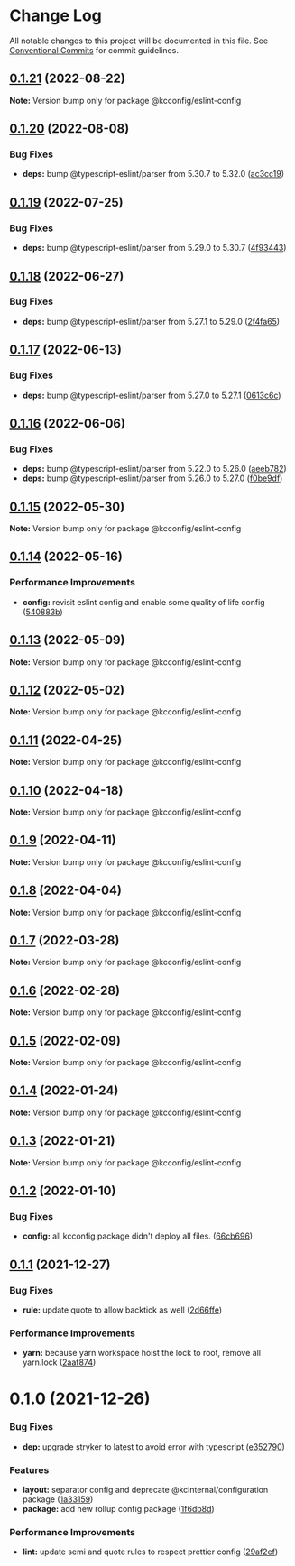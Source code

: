 # Change Log

All notable changes to this project will be documented in this file.
See [Conventional Commits](https://conventionalcommits.org) for commit guidelines.

## [0.1.21](https://github.com/kamontat/kcutils/compare/@kcconfig/eslint-config@0.1.20...@kcconfig/eslint-config@0.1.21) (2022-08-22)

**Note:** Version bump only for package @kcconfig/eslint-config





## [0.1.20](https://github.com/kamontat/kcutils/compare/@kcconfig/eslint-config@0.1.19...@kcconfig/eslint-config@0.1.20) (2022-08-08)


### Bug Fixes

* **deps:** bump @typescript-eslint/parser from 5.30.7 to 5.32.0 ([ac3cc19](https://github.com/kamontat/kcutils/commit/ac3cc1999450056e4a7b4d1031eecf465af16529))





## [0.1.19](https://github.com/kamontat/kcutils/compare/@kcconfig/eslint-config@0.1.18...@kcconfig/eslint-config@0.1.19) (2022-07-25)


### Bug Fixes

* **deps:** bump @typescript-eslint/parser from 5.29.0 to 5.30.7 ([4f93443](https://github.com/kamontat/kcutils/commit/4f93443df92c48c3237344b879e704b75f094135))





## [0.1.18](https://github.com/kamontat/kcutils/compare/@kcconfig/eslint-config@0.1.17...@kcconfig/eslint-config@0.1.18) (2022-06-27)


### Bug Fixes

* **deps:** bump @typescript-eslint/parser from 5.27.1 to 5.29.0 ([2f4fa65](https://github.com/kamontat/kcutils/commit/2f4fa65dbd0f1dd30c6cf969ec46110b969f42d6))





## [0.1.17](https://github.com/kamontat/kcutils/compare/@kcconfig/eslint-config@0.1.16...@kcconfig/eslint-config@0.1.17) (2022-06-13)


### Bug Fixes

* **deps:** bump @typescript-eslint/parser from 5.27.0 to 5.27.1 ([0613c6c](https://github.com/kamontat/kcutils/commit/0613c6c3bdc5380a9177e6e96abca0e6af2b1239))





## [0.1.16](https://github.com/kamontat/kcutils/compare/@kcconfig/eslint-config@0.1.15...@kcconfig/eslint-config@0.1.16) (2022-06-06)


### Bug Fixes

* **deps:** bump @typescript-eslint/parser from 5.22.0 to 5.26.0 ([aeeb782](https://github.com/kamontat/kcutils/commit/aeeb7823ff375a9456e625c0501f63a4a29663c5))
* **deps:** bump @typescript-eslint/parser from 5.26.0 to 5.27.0 ([f0be9df](https://github.com/kamontat/kcutils/commit/f0be9df3f131ceb433c23e23487eeff9dedb6fa0))





## [0.1.15](https://github.com/kamontat/kcutils/compare/@kcconfig/eslint-config@0.1.14...@kcconfig/eslint-config@0.1.15) (2022-05-30)

**Note:** Version bump only for package @kcconfig/eslint-config





## [0.1.14](https://github.com/kamontat/kcutils/compare/@kcconfig/eslint-config@0.1.13...@kcconfig/eslint-config@0.1.14) (2022-05-16)


### Performance Improvements

* **config:** revisit eslint config and enable some quality of life config ([540883b](https://github.com/kamontat/kcutils/commit/540883b847b4dfef8f27c475a0e0f2f1254e8b54))





## [0.1.13](https://github.com/kamontat/kcutils/compare/@kcconfig/eslint-config@0.1.12...@kcconfig/eslint-config@0.1.13) (2022-05-09)

**Note:** Version bump only for package @kcconfig/eslint-config





## [0.1.12](https://github.com/kamontat/kcutils/compare/@kcconfig/eslint-config@0.1.11...@kcconfig/eslint-config@0.1.12) (2022-05-02)

**Note:** Version bump only for package @kcconfig/eslint-config





## [0.1.11](https://github.com/kamontat/kcutils/compare/@kcconfig/eslint-config@0.1.10...@kcconfig/eslint-config@0.1.11) (2022-04-25)

**Note:** Version bump only for package @kcconfig/eslint-config





## [0.1.10](https://github.com/kamontat/kcutils/compare/@kcconfig/eslint-config@0.1.9...@kcconfig/eslint-config@0.1.10) (2022-04-18)

**Note:** Version bump only for package @kcconfig/eslint-config





## [0.1.9](https://github.com/kamontat/kcutils/compare/@kcconfig/eslint-config@0.1.8...@kcconfig/eslint-config@0.1.9) (2022-04-11)

**Note:** Version bump only for package @kcconfig/eslint-config





## [0.1.8](https://github.com/kamontat/kcutils/compare/@kcconfig/eslint-config@0.1.7...@kcconfig/eslint-config@0.1.8) (2022-04-04)

**Note:** Version bump only for package @kcconfig/eslint-config





## [0.1.7](https://github.com/kamontat/kcutils/compare/@kcconfig/eslint-config@0.1.6...@kcconfig/eslint-config@0.1.7) (2022-03-28)

**Note:** Version bump only for package @kcconfig/eslint-config





## [0.1.6](https://github.com/kamontat/kcutils/compare/@kcconfig/eslint-config@0.1.5...@kcconfig/eslint-config@0.1.6) (2022-02-28)

**Note:** Version bump only for package @kcconfig/eslint-config





## [0.1.5](https://github.com/kamontat/kcutils/compare/@kcconfig/eslint-config@0.1.4...@kcconfig/eslint-config@0.1.5) (2022-02-09)

**Note:** Version bump only for package @kcconfig/eslint-config





## [0.1.4](https://github.com/kamontat/kcutils/compare/@kcconfig/eslint-config@0.1.3...@kcconfig/eslint-config@0.1.4) (2022-01-24)

**Note:** Version bump only for package @kcconfig/eslint-config





## [0.1.3](https://github.com/kamontat/kcutils/compare/@kcconfig/eslint-config@0.1.2...@kcconfig/eslint-config@0.1.3) (2022-01-21)

**Note:** Version bump only for package @kcconfig/eslint-config





## [0.1.2](https://github.com/kamontat/kcutils/compare/@kcconfig/eslint-config@0.1.1...@kcconfig/eslint-config@0.1.2) (2022-01-10)


### Bug Fixes

* **config:** all kcconfig package didn't deploy all files. ([66cb696](https://github.com/kamontat/kcutils/commit/66cb6968b0ad2917b53477dd5f9fec3fba97a5ff))





## [0.1.1](https://github.com/kamontat/kcutils/compare/@kcconfig/eslint-config@0.1.0...@kcconfig/eslint-config@0.1.1) (2021-12-27)


### Bug Fixes

* **rule:** update quote to allow backtick as well ([2d66ffe](https://github.com/kamontat/kcutils/commit/2d66ffec7b44988cce928039c797222515827b94))


### Performance Improvements

* **yarn:** because yarn workspace hoist the lock to root, remove all yarn.lock ([2aaf874](https://github.com/kamontat/kcutils/commit/2aaf87404c68f6b7f1ad8deb5984b5e00ba6085e))





# 0.1.0 (2021-12-26)


### Bug Fixes

* **dep:** upgrade stryker to latest to avoid error with typescript ([e352790](https://github.com/kamontat/kcutils/commit/e352790cccfdeeab8922ef9a9f899b91c6c657d7))


### Features

* **layout:** separator config and deprecate @kcinternal/configuration package ([1a33159](https://github.com/kamontat/kcutils/commit/1a3315969554ef2ee0c97734bfd7557fadc48ded))
* **package:** add new rollup config package ([1f6db8d](https://github.com/kamontat/kcutils/commit/1f6db8d228d6a4d8c6154754ac11386fdc34ad1f))


### Performance Improvements

* **lint:** update semi and quote rules to respect prettier config ([29af2ef](https://github.com/kamontat/kcutils/commit/29af2ef0f22dcd16e3743767f686fa53d4603ae2))
